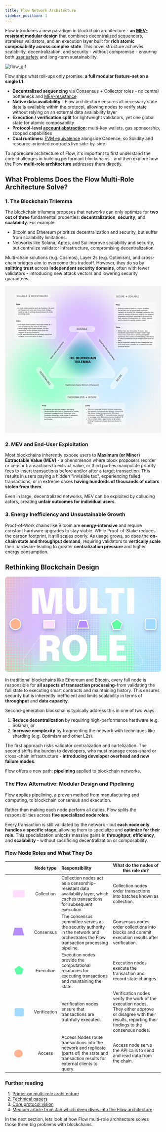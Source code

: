 ```yaml
---
title: Flow Network Architecture
sidebar_position: 1
---
```


Flow introduces a new paradigm in blockchain architecture - **an [MEV-resistant] modular design** that combines decentralized sequencers, stateless validators, and an execution layer built for **rich atomic composability across complex state**. This novel structure achieves scalability, decentralization, and security - without compromise - ensuring both [user safety] and long-term sustainability.

<div style={{textAlign:'center'}}>

![flow_gif](images/flow_node_types_1.gif)

</div>

Flow ships what roll-ups only promise: **a full modular feature-set on a single L1**.

- **Decentralized sequencing** via Consensus + Collector roles - no central bottleneck and [MEV-resistance]
- **Native data availability** - Flow architecture ensures all necessary state data is available within the protocol, allowing nodes to verify state without relying on an external data availability layer
- **Execution / verification split** for lightweight validators, yet one global state for atomic composability
- **Protocol-level [account abstraction]:** multi-key wallets, gas sponsorship, scoped capabilities
- **Dual runtimes:** [EVM equivalence] alongside Cadence, so Solidity and resource-oriented contracts live side-by-side

To appreciate architecture of Flow, it's important to first understand the core challenges in building performant blockchains - and then explore how the Flow **multi-role architecture** addresses them directly.

## What Problems Does the Flow Multi-Role Architecture Solve?

### 1. The Blockchain Trilemma

The blockchain trilemma proposes that networks can only optimize for **two out of three** fundamental properties: **decentralization**, **security**, and **scalability**. For example:

- Bitcoin and Ethereum prioritize decentralization and security, but suffer from scalability limitations.
- Networks like Solana, Aptos, and Sui improve scalability and security, but centralize validator infrastructure, compromising decentralization.

Multi-chain solutions (e.g. Cosmos), Layer 2s (e.g. Optimism), and cross-chain bridges aim to overcome this tradeoff. However, they do so by **splitting trust** across **independent security domains**, often with fewer validators - introducing new attack vectors and lowering security guarantees.

![scenario_1](images/trilemma.png)

### 2. MEV and End-User Exploitation

Most blockchains inherently expose users to **Maximum (or Miner) Extractable Value (MEV)** - a phenomenon where block proposers reorder or censor transactions to extract value, or third parties manipulate priority fees to insert transactions before and/or after a target transaction. This results in users paying a hidden "invisible tax", experiencing failed transactions, or in extreme cases **having hundreds of thousands of dollars stolen from them**.

Even in large, decentralized networks, MEV can be exploited by colluding actors, creating **unfair outcomes for individual users**.

### 3. Energy Inefficiency and Unsustainable Growth

Proof-of-Work chains like Bitcoin are **energy-intensive** and require constant hardware upgrades to stay viable. While Proof-of-Stake reduces the carbon footprint, it still scales poorly. As usage grows, so does the **on-chain state and throughput demand**, requiring validators to **vertically scale** their hardware-leading to greater **centralization pressure** and higher energy consumption.

## Rethinking Blockchain Design

![Flow Banner](./images/banner.png)

In traditional blockchains like Ethereum and Bitcoin, every full node is responsible for **all aspects of transaction processing**-from validating the full state to executing smart contracts and maintaining history. This ensures security but is inherently inefficient and limits scalability in terms of **throughput** and **data capacity**.

Second-generation blockchains typically address this in one of two ways:

1. **Reduce decentralization** by requiring high-performance hardware (e.g. Solana), or
2. **Increase complexity** by fragmenting the network with techniques like sharding (e.g. Optimism and other L2s).

The first approach risks validator centralization and cartelization. The second shifts the burden to developers, who must manage cross-shard or cross-chain infrastructure - **introducing developer overhead and new failure modes**.

Flow offers a new path: **pipelining** applied to blockchain networks.

### The Flow Alternative: Modular Design and Pipelining

Flow applies pipelining, a proven method from manufacturing and computing, to blockchain consensus and execution.

Rather than making each node perform all duties, Flow splits the responsibilities across **five specialized node roles**.

Every transaction is still validated by the network - but **each node only handles a specific stage**, allowing them to specialize and **optimize for their role**. This specialization unlocks massive gains in **throughput**, **efficiency**, and **scalability** - without sacrificing decentralization or composability.

### Flow Node Roles and What They Do

|                                          |  Node type   | Responsibility                                                                                                                             | What do the nodes of this role do?                                                                                                                              |
| ---------------------------------------- | :----------: | :----------------------------------------------------------------------------------------------------------------------------------------- | --------------------------------------------------------------------------------------------------------------------------------------------------------------- |
| ![collection](images/collection.png)     |  Collection  | Collection nodes act as a censorship-resistant data availability layer, which caches transactions for subsequent execution.                | Collection nodes order transactions into batches known as collection.                                                                                           |
| ![consensus](images/consensus.png)       |  Consensus   | The consensus committee serves as the security authority in the network and orchestrates the Flow transaction processing pipeline.         | Consensus nodes order collections into blocks and commit execution results after verification.                                                                  |
| ![execution](images/execution.png)       |  Execution   | Execution nodes provide the computational resources for executing transactions and maintaining the state.                                  | Execution nodes execute the transaction and record state changes.                                                                                               |
| ![verification](images/verification.png) | Verification | Verification nodes ensure that transactions are truthfully executed.                                                                       | Verification nodes verify the work of the execution nodes. They either approve or disagree with their results, reporting their findings to the consensus nodes. |
| ![access](images/access.png)             |    Access    | Access Nodes route transactions into the network and replicate (parts of) the state and transaction results for external clients to query. | Access node serve the API calls to send and read data from the chain.                                                                                           |

### Further reading

1. [Primer on multi-role architecture](https://flow.com/primer#primer-multinode)
2. [Technical papers](https://flow.com/technical-paper)
3. [Core protocol vision](https://flow.com/core-protocol-vision)
4. [Medium article from Jan which deep dives into the Flow architecture](https://jan-bernatik.medium.com/introduction-to-flow-blockchain-7532977c8af8)

In the next section, lets look at how Flow multi-role architecture solves those three big problems with blockchains.

[MEV-resistant]: ../../build/cadence/basics/mev-resistance.md
[user safety]: ./user-safety.md
[MEV-resistance]: ../../build/cadence/basics/mev-resistance.md
[account abstraction]: ../../build/cadence/basics/accounts.md
[EVM equivalence]: ../../evm/about.md
